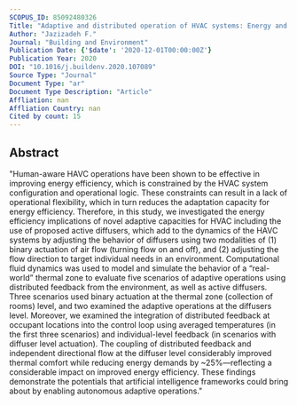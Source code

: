 ```yaml
---
SCOPUS_ID: 85092480326
Title: "Adaptive and distributed operation of HVAC systems: Energy and comfort implications of active diffusers as new adaptation capacities"
Author: "Jazizadeh F."
Journal: "Building and Environment"
Publication Date: {'$date': '2020-12-01T00:00:00Z'}
Publication Year: 2020
DOI: "10.1016/j.buildenv.2020.107089"
Source Type: "Journal"
Document Type: "ar"
Document Type Description: "Article"
Affliation: nan
Affliation Country: nan
Cited by count: 15
---
```


## Abstract
"Human-aware HAVC operations have been shown to be effective in improving energy efficiency, which is constrained by the HVAC system configuration and operational logic. These constraints can result in a lack of operational flexibility, which in turn reduces the adaptation capacity for energy efficiency. Therefore, in this study, we investigated the energy efficiency implications of novel adaptive capacities for HVAC including the use of proposed active diffusers, which add to the dynamics of the HAVC systems by adjusting the behavior of diffusers using two modalities of (1) binary actuation of air flow (turning flow on and off), and (2) adjusting the flow direction to target individual needs in an environment. Computational fluid dynamics was used to model and simulate the behavior of a “real-world” thermal zone to evaluate five scenarios of adaptive operations using distributed feedback from the environment, as well as active diffusers. Three scenarios used binary actuation at the thermal zone (collection of rooms) level, and two examined the adaptive operations at the diffusers level. Moreover, we examined the integration of distributed feedback at occupant locations into the control loop using averaged temperatures (in the first three scenarios) and individual-level feedback (in scenarios with diffuser level actuation). The coupling of distributed feedback and independent directional flow at the diffuser level considerably improved thermal comfort while reducing energy demands by ~25%—reflecting a considerable impact on improved energy efficiency. These findings demonstrate the potentials that artificial intelligence frameworks could bring about by enabling autonomous adaptive operations."
